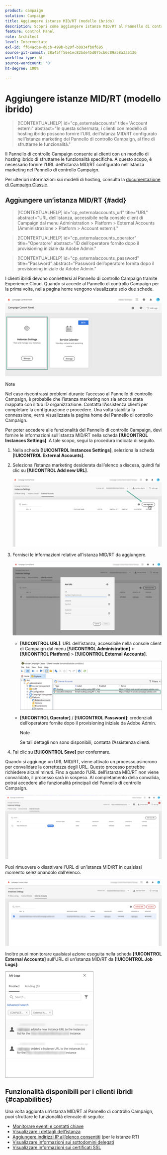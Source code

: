 ```yaml
---
product: campaign
solution: Campaign
title: Aggiungere istanze MID/RT (modello ibrido)
description: Scopri come aggiungere istanze MID/RT al Pannello di controllo Campaign con un modello di hosting ibrido.
feature: Control Panel
role: Architect
level: Intermediate
exl-id: ff64acbe-d8cb-499b-b20f-b0934fb0f695
source-git-commit: 28a45ff56e1ec82bde45d075cb6c89a58a3a5136
workflow-type: ht
source-wordcount: '0'
ht-degree: 100%

---
```


# Aggiungere istanze MID/RT (modello ibrido)

>[!CONTEXTUALHELP]
>id="cp_externalaccounts"
>title="Account esterni"
>abstract="In questa schermata, i clienti con modello di hosting ibrido possono fornire l’URL dell’istanza MID/RT configurato nell’istanza marketing del Pannello di controllo Campaign, al fine di sfruttarne le funzionalità."

Il Pannello di controllo Campaign consente ai clienti con un modello di hosting ibrido di sfruttarne le funzionalità specifiche. A questo scopo, è necessario fornire l’URL dell’istanza MID/RT configurato nell’istanza marketing nel Pannello di controllo Campaign.

Per ulteriori informazioni sui modelli di hosting, consulta la [documentazione di Campaign Classic](https://experienceleague.adobe.com/docs/campaign-classic/using/installing-campaign-classic/architecture-and-hosting-models/hosting-models-lp/hosting-models.html?lang=it).

## Aggiungere un’istanza MID/RT {#add}

>[!CONTEXTUALHELP]
>id="cp_externalaccounts_url"
>title="URL"
>abstract="URL dell’istanza, accessibile nella console client di Campaign dal menu Administration > Platform > External Accounts (Amministrazione > Platform > Account esterni)."

>[!CONTEXTUALHELP]
>id="cp_externalaccounts_operator"
>title="Operatore"
>abstract="ID dell’operatore fornito dopo il provisioning iniziale da Adobe Admin."

>[!CONTEXTUALHELP]
>id="cp_externalaccounts_password"
>title="Password"
>abstract="Password dell’operatore fornita dopo il provisioning iniziale da Adobe Admin."

I clienti ibridi devono connettersi al Pannello di controllo Campaign tramite Experience Cloud. Quando si accede al Pannello di controllo Campaign per la prima volta, nella pagina home vengono visualizzate solo due schede.

![](assets/hybrid-homepage.png)

>[!NOTE]
>
>Nel caso riscontrassi problemi durante l’accesso al Pannello di controllo Campaign, è probabile che l’istanza marketing non sia ancora stata mappata con il tuo ID organizzazione. Contatta l’Assistenza clienti per completare la configurazione e procedere. Una volta stabilita la connessione, verrà visualizzata la pagina home del Pannello di controllo Campaign.

Per poter accedere alle funzionalità del Pannello di controllo Campaign, devi fornire le informazioni sull’istanza MID/RT nella scheda **[!UICONTROL Instances Settings]**. A tale scopo, segui la procedura indicata di seguito.

1. Nella scheda **[!UICONTROL Instances Settings]**, seleziona la scheda **[!UICONTROL External Accounts]**.

1. Seleziona l’istanza marketing desiderata dall’elenco a discesa, quindi fai clic su **[!UICONTROL Add new URL]**.

   ![](assets/external-account-addbutton.png)

1. Fornisci le informazioni relative all’istanza MID/RT da aggiungere.

   ![](assets/external-account-add.png)

   * **[!UICONTROL URL]**: URL dell’istanza, accessibile nella console client di Campaign dal menu **[!UICONTROL Administration]** > **[!UICONTROL Platform]** > **[!UICONTROL External Accounts]**.

      ![](assets/external-account-url.png)

   * **[!UICONTROL Operator]** / **[!UICONTROL Password]**: credenziali dell’operatore fornite dopo il provisioning iniziale da Adobe Admin.

      >[!NOTE]
      >
      >Se tali dettagli non sono disponibili, contatta l’Assistenza clienti.

1. Fai clic su **[!UICONTROL Save]** per confermare.

Quando si aggiunge un URL MID/RT, viene attivato un processo asincrono per convalidare la correttezza degli URL. Questo processo potrebbe richiedere alcuni minuti. Fino a quando l’URL dell’istanza MID/RT non viene convalidato, il processo sarà in sospeso. Al completamento della convalida, potrai accedere alle funzionalità principali del Pannello di controllo Campaign.

![](assets/external-account-pending.png)

Puoi rimuovere o disattivare l’URL di un’istanza MID/RT in qualsiasi momento selezionandolo dall’elenco.

![](assets/external-account-edit.png)

Inoltre puoi monitorare qualsiasi azione eseguita nella scheda **[!UICONTROL External Accounts]** sull’URL di un’istanza MID/RT da **[!UICONTROL Job Logs]**:

![](assets/external-account-logs.png)

## Funzionalità disponibili per i clienti ibridi {#capabilities}

Una volta aggiunta un’istanza MID/RT al Pannello di controllo Campaign, puoi sfruttare le funzionalità elencate di seguito:

* [Monitorare eventi e contatti chiave](../../service-events/service-events.md)
* [Visualizzare i dettagli dell’istanza](../../instances-settings/using/instance-details.md)
* [Aggiungere indirizzi IP all’elenco consentiti](../../instances-settings/using/ip-allow-listing-instance-access.md) (per le istanze RT)
* [Visualizzare informazioni sui sottodomini delegati](../../subdomains-certificates/using/monitoring-subdomains.md)
* [Visualizzare informazioni sui certificati SSL](../../subdomains-certificates/using/monitoring-ssl-certificates.md)

